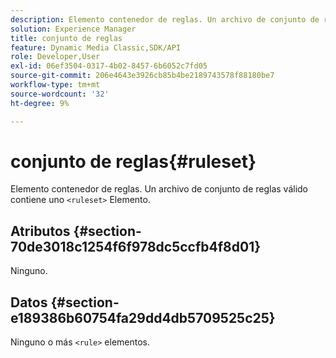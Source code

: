 ```yaml
---
description: Elemento contenedor de reglas. Un archivo de conjunto de reglas válido contiene uno <ruleset> Elemento.
solution: Experience Manager
title: conjunto de reglas
feature: Dynamic Media Classic,SDK/API
role: Developer,User
exl-id: 06ef3504-0317-4b02-8457-6b6052c7fd05
source-git-commit: 206e4643e3926cb85b4be2189743578f88180be7
workflow-type: tm+mt
source-wordcount: '32'
ht-degree: 9%

---
```


# conjunto de reglas{#ruleset}

Elemento contenedor de reglas. Un archivo de conjunto de reglas válido contiene uno `<ruleset>` Elemento.

## Atributos {#section-70de3018c1254f6f978dc5ccfb4f8d01}

Ninguno.

## Datos {#section-e189386b60754fa29dd4db5709525c25}

Ninguno o más `<rule>` elementos.
